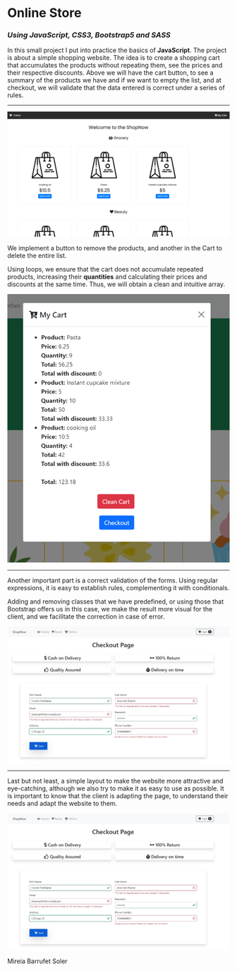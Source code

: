 # Online Store  

### *Using JavaScript, CSS3, Bootstrap5 and SASS*


In this small project I put into practice the basics of **JavaScript**.
The project is about a simple shopping website. The idea is to create a shopping cart that accumulates the products without repeating them, see the prices and their respective discounts.
Above we will have the cart button, to see a summary of the products we have and if we want to empty the list, and at checkout, we will validate that the data entered is correct under a series of rules.

---

![Preview](/images_html/img1.png)

We implement a button to remove the products, and another in the Cart to delete the entire list.

Using loops, we ensure that the cart does not accumulate repeated products, increasing their **quantities** and calculating their prices and discounts at the same time. Thus, we will obtain a clean and intuitive array.

![Preview](/images_html/img2.png)

---

Another important part is a correct validation of the forms. Using regular expressions, it is easy to establish rules, complementing it with conditionals.

Adding and removing classes that we have predefined, or using those that Bootstrap offers us in this case, we make the result more visual for the client, and we facilitate the correction in case of error.

![Preview](/images_html/img3.jpg)

---

Last but not least, a simple layout to make the website more attractive and eye-catching, although we also try to make it as easy to use as possible.
It is important to know that the client is adapting the page, to understand their needs and adapt the website to them.

![Preview](/images_html/img3.jpg)

Mireia Barrufet Soler
